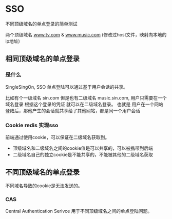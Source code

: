 # SSO

不同顶级域名的单点登录的简单测试

两个顶级域名 www.tv.com & www.music.com (修改过host文件，映射向本地的ip地址)


## 相同顶级域名的单点登录

### 是什么

SingleSingOn, SSO 单点登陆可以通过基于用户会话的共享。

比如有个一级域名 sin.com 但是也有二级域名 music.sin.com, 用户只需要在一个域名登录 根据这个登录的凭证 就可以在二级域名登录。 也就是 用户在一个网站登陆后，那他产生的会话就共享给了其他网站，都是同一个用户会话

### Cookie redis 实现sso

前端通过使用cookie，可以保证在二级域名获取到。

- 顶级域名和二级域名之间的cookie值是可以共享的，可以被携带到后端
- 二级域名自己的独立cookie是不能共享的，不能被其他的二级域名获取

## 不同顶级域名的单点登录

不同域名导致的cookie是无法发送的。

### CAS

Central Authentication Serivce 用于不同顶级域名之间的单点登陆问题。